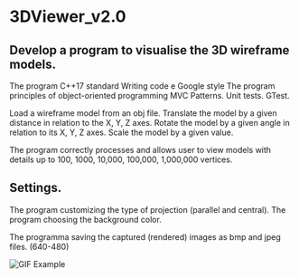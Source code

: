 # 3DViewer_v2.0

## Develop a program to visualise the 3D wireframe models.
The program C++17 standard
Writing code e Google style
The program principles of object-oriented programming MVC Patterns.
Unit tests. GTest.


Load a wireframe model from an obj file.
Translate the model by a given distance in relation to the X, Y, Z axes.
Rotate the model by a given angle in relation to its X, Y, Z axes.
Scale the model by a given value.

The program correctly processes and allows user to view models with details up to 100, 1000, 10,000, 100,000, 1,000,000  vertices.

## Settings.
The program customizing the type of projection (parallel and central).
The program choosing the background color.

The programma saving the captured (rendered) images as bmp and jpeg files. (640-480)

![GIF Example](assert/for_readme.gif)
